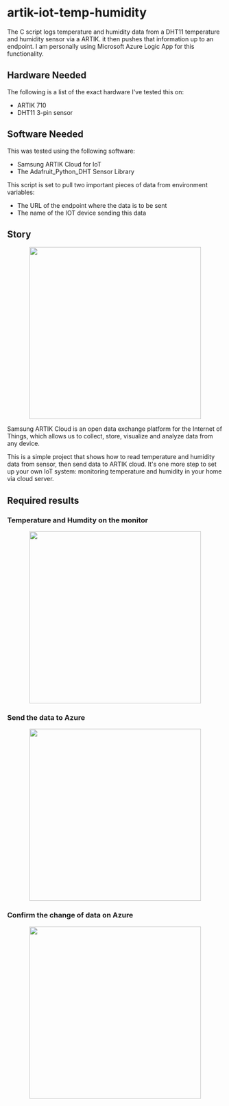 # artik-iot-temp-humidity

The C script logs temperature and humidity data from a DHT11 temperature and humidity sensor via a ARTIK. it then pushes that information up to an endpoint. I am personally using Microsoft Azure Logic App for this functionality.

## Hardware Needed
The following is a list of the exact hardware I've tested this on:
- ARTIK 710
- DHT11 3-pin sensor

## Software Needed
This was tested using the following software:

- Samsung ARTIK Cloud for IoT
- The Adafruit_Python_DHT Sensor Library

This script is set to pull two important pieces of data from environment variables:

- The URL of the endpoint where the data is to be sent
- The name of the IOT device sending this data

## Story
<p align="center"><img src=https://user-images.githubusercontent.com/34092568/50639641-8a8c9400-0fa5-11e9-8878-8e36e17292f6.png width="400"></p>

Samsung ARTIK Cloud is an open data exchange platform for the Internet of Things, which allows us to collect, store, visualize and analyze data from any device.

This is a simple project that shows how to read temperature and humidity data from sensor, then send data to ARTIK cloud. It's one more step to set up your own IoT system: monitoring temperature and humidity in your home via cloud server.

## Required results

### Temperature and Humdity on the monitor
<p align="center"><img src="https://user-images.githubusercontent.com/34092568/50632863-9029b000-0f8c-11e9-82b6-d4e887c9243c.png" width="400"></p>

### Send the data to Azure
<p align="center"><img src="https://user-images.githubusercontent.com/34092568/50632864-9029b000-0f8c-11e9-9ebc-a7e962fb6ae5.png" width="400"></p>

### Confirm the change of data on Azure
<p align="center"><img src="https://user-images.githubusercontent.com/34092568/50632866-9029b000-0f8c-11e9-806e-e5c8e20f85d0.png" width="400"></p>


